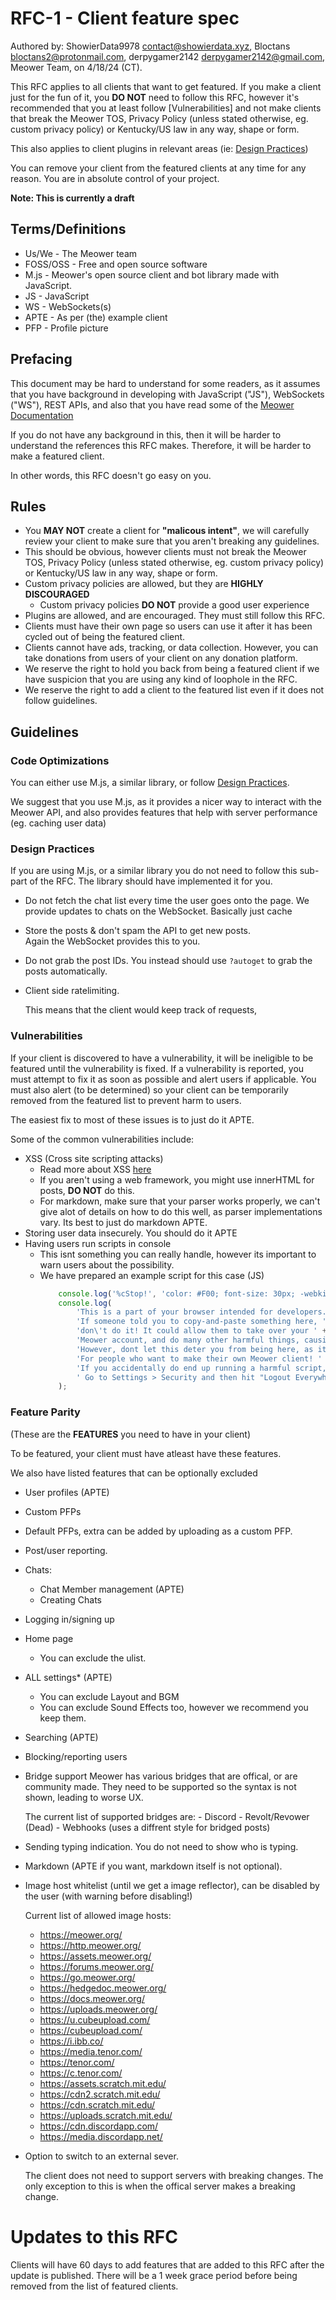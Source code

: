 # RFC-1 - Client feature spec
Authored by: ShowierData9978 <contact@showierdata.xyz>, Bloctans <bloctans2@protonmail.com>, derpygamer2142 <derpygamer2142@gmail.com>, Meower Team, on 4/18/24 (CT).

This RFC applies to all clients that want to get featured. If you make a client just for the fun of it, you **DO NOT** need to follow this RFC, however it's recommended that you at least follow [Vulnerabilities] and not make clients that break the Meower TOS, Privacy Policy (unless stated otherwise, eg. custom privacy policy) or Kentucky/US law in any way, shape or form.

This also applies to client plugins in relevant areas (ie: [Design Practices](#design-practices))

You can remove your client from the featured clients at any time for any reason. You are in absolute control of your project.

**Note: This is currently a draft**

## Terms/Definitions

- Us/We - The Meower team
- FOSS/OSS - Free and open source software
- M.js - Meower's open source client and bot library made with JavaScript.
- JS - JavaScript
- WS - WebSockets(s)
- APTE - As per (the) example client
- PFP - Profile picture

## Prefacing

This document may be hard to understand for some readers, as it assumes that you have background in developing with JavaScript ("JS"), WebSockets ("WS"), REST APIs, and also that you have read some of the [Meower Documentation](https://docs.meower.org/)

If you do not have any background in this, then it will be harder to understand the references this RFC makes. Therefore, it will be harder to make a featured client.


In other words, this RFC doesn't go easy on you.

## Rules
- You **MAY NOT** create a client for **"malicous intent"**, we will carefully review your client to make sure that you aren't breaking any guidelines.
- This should be obvious, however clients must not break the Meower TOS, Privacy Policy (unless stated otherwise, eg. custom privacy policy) or Kentucky/US law in any way, shape or form.
- Custom privacy policies are allowed, but they are **HIGHLY DISCOURAGED**
	- Custom privacy policies **DO NOT** provide a good user experience
- Plugins are allowed, and are encouraged. They must still follow this RFC.
- Clients must have their own page so users can use it after it has been cycled out of being the featured client.
- Clients cannot have ads, tracking, or data collection. However, you can take donations from users of your client on any donation platform.
- We reserve the right to hold you back from being a featured client if we have suspicion that you are using any kind of loophole in the RFC.
- We reserve the right to add a client to the featured list even if it does not follow guidelines.


## Guidelines

### Code Optimizations

You can either use M.js, a similar library, or follow [Design Practices](#design-practices). 

We suggest that you use M.js, as it provides a nicer way to interact with the Meower API, and also provides features that help with server performance (eg. caching user data)

### Design Practices

If you are using M.js, or a similar library you do not need to follow this sub-part of the RFC. The library should have implemented it for you.

- Do not fetch the chat list every time the user goes onto the page. 
   We provide updates to chats on the WebSocket. Basically just cache 
- Store the posts & don't spam the API to get new posts.   
    Again the WebSocket provides this to you.
- Do not grab the post IDs.
    You instead should use `?autoget` to grab the posts automatically.
- Client side ratelimiting. 

    This means that the client would keep track of requests,

### Vulnerabilities

If your client is discovered to have a vulnerability, it will be ineligible to be featured until the vulnerability is fixed.
If a vulnerability is reported, you must attempt to fix it as soon as possible and alert users if applicable. You must also alert (to be determined) so your client can be temporarily removed from the featured list to prevent harm to users. 

The easiest fix to most of these issues is to just do it APTE.

Some of the common vulnerabilities include:
- XSS (Cross site scripting attacks)
    - Read more about XSS [here](https://en.wikipedia.org/wiki/Cross-site_scripting) 
    - If you aren't using a web framework, you might use innerHTML for posts, **DO NOT** do this.
    - For markdown, make sure that your parser works properly, we can't give alot of details on how to do this well, as parser implementations vary. Its best to just do markdown APTE.
- Storing user data insecurely. You should do it APTE
- Having users run scripts in console
    - This isnt something you can really handle, however its important to warn users about the possibility.
    - We have prepared an example script for this case (JS)
        ```js 
            console.log('%cStop!', 'color: #F00; font-size: 30px; -webkit-text-stroke: 1px black; font-weight:bold');
            console.log(
                'This is a part of your browser intended for developers. ' +
                'If someone told you to copy-and-paste something here, ' +
                'don\'t do it! It could allow them to take over your ' +
                'Meower account, and do many other harmful things, causing a ban or account deletion. ' +
                'However, dont let this deter you from being here, as it can be a nice learning resource ' +
                'For people who want to make their own Meower client! ' +
                'If you accidentally do end up running a harmful script,' +
                ' Go to Settings > Security and then hit "Logout Everywhere"'
            );
        ```

### Feature Parity

(These are the **FEATURES** you need to have in your client)

To be featured, your client must have atleast have these features. 

We also have listed features that can be optionally excluded
- User profiles (APTE)
- Custom PFPs 
- Default PFPs, extra can be added by uploading as a custom PFP.
- Post/user reporting.
- Chats:
    - Chat Member management (APTE)
    - Creating Chats
- Logging in/signing up
- Home page
    - You can exclude the ulist.
- ALL settings* (APTE)
    - You can exclude Layout and BGM
    - You can exclude Sound Effects too, however we recommend you keep them.
- Searching (APTE)
- Blocking/reporting users
- Bridge support
    Meower has various bridges that are offical, or are community made. They need to be supported so the syntax is not shown, leading to worse UX. 

    The current list of supported bridges are:
        - Discord
        - Revolt/Revower (Dead)
	    - Webhooks (uses a diffrent style for bridged posts)
- Sending typing indication. You do not need to show who is typing.
- Markdown (APTE if you want, markdown itself is not optional). 
- Image host whitelist (until we get a image reflector), can be disabled by the user (with warning before disabling!)
    
    Current list of allowed image hosts:
    - https://meower.org/
    - https://http.meower.org/
    - https://assets.meower.org/
    - https://forums.meower.org/
    - https://go.meower.org/  
    - https://hedgedoc.meower.org/
    - https://docs.meower.org/
    - https://uploads.meower.org/ 
    - https://u.cubeupload.com/
    - https://cubeupload.com/
    - https://i.ibb.co/
    - https://media.tenor.com/
    - https://tenor.com/
    - https://c.tenor.com/
    - https://assets.scratch.mit.edu/
    - https://cdn2.scratch.mit.edu/
    - https://cdn.scratch.mit.edu/
    - https://uploads.scratch.mit.edu/
    - https://cdn.discordapp.com/
    - https://media.discordapp.net/
- Option to switch to an external sever.

    The client does not need to support servers with breaking changes. The only exception to this is when the offical server makes a breaking change.       

# Updates to this RFC

Clients will have 60 days to add features that are added to this RFC after the update is published. There will be a 1 week grace period before being removed from the list of featured clients.

